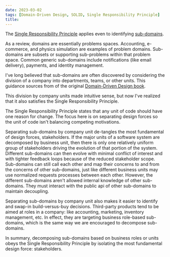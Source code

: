 ```yaml
---
date: 2023-03-02
tags: [Domain-Driven Design, SOLID, Single Responsibility Principle]
title: 
---
```


The [Single Responsibility Principle](https://en.wikipedia.org/wiki/Single-responsibility_principle) applies even to identifying [sub-domains](https://docs.aws.amazon.com/prescriptive-guidance/latest/modernization-decomposing-monoliths/decompose-subdomain.html).
<!--more-->

As a review, domains are essentially problems spaces. Accounting, e-commerce, and physics simulation are examples of problem domains.
Sub-domains are subsets or supporting sub-problems within that problem space. Common generic sub-domains include notifications (like email delivery), payments, and identity management.

I've long believed that sub-domains are often discovered by considering the division of a company into departments, teams, or other units.
This guidance sources from of the original [Domain-Driven Design book](https://www.amazon.com/dp/0321125215).

This division by company units made intuitive sense, but now I've realized that it also satisfies the Single Responsibility Principle.

The Single Responsibility Principle states that any unit of code should have one reason for change. The focus here is on separating design forces
so the unit of code isn't balancing competing motivations.

Separating sub-domains by company unit de-tangles the most fundamental of design forces, stakeholders. If the major units of a software system
are decomposed by business unit, then there is only one relatively uniform group of stakeholders driving the evolution of that portion of the system.
Different sub-domains can then evolve with minimal conflict of interest and with tighter feedback loops because of the reduced stakeholder scope.
Sub-domains can still call each other and map their concerns to and from the concerns of other sub-domains, just like different business units may
use normalized requests processes between each other. However, the different sub-domains aren't allowed internal knowledge of other sub-domains.
They must interact with the public api of other sub-domains to maintain decoupling.

Separating sub-domains by company unit also makes it easier to identify and swap-in build-versus-buy decisions.
Third-party products tend to be aimed at roles in a company: like accounting, marketing, inventory management, etc.
In effect, they are targeting business role-based sub-domains, which is the same way we are encouraged to decompose sub-domains.


In summary, decomposing sub-domains based on business roles or units obeys the Single Responsibility Principle by isolating the most
fundamental design force: stakeholders.